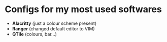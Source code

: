 # Configs for my most used softwares

- __Alacritty__ (just a colour scheme present)
- __Ranger__ (changed default editor to VIM)
- __QTile__ (colours, bar...)

